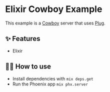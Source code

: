 # Elixir Cowboy Example

This example is a [Cowboy](https://github.com/ninenines/cowboy) server that uses
[Plug](https://github.com/elixir-plug/plug).

## ✨ Features

- Elixir

## 💁‍♀️ How to use

- Install dependencies with `mix deps.get`
- Run the Phoenix app `mix phx.server`
